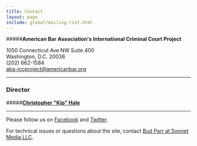 ```yaml
---
title: Contact
layout: page
include: global/mailing-list.html
---
```

#####**American Bar Association's International Criminal Court Project**

1050 Connecticut Ave NW Suite 400  
Washington, D.C. 20036  
(202) 662-1584  
<aba-iccproject@americanbar.org>

---

### Director

#####[**Christopher "Kip" Hale**](/the-aba-icc-project/project-staff/)

---


Please follow us on [Facebook](http://facebook.com/ABAICCProject) and [Twitter](http://twitter.com/ABAICCProject).

For technical issues or questions about the site, contact [Bud Parr at Sonnet Media LLC](mailto:budparr@sonnetmedia.net). 
